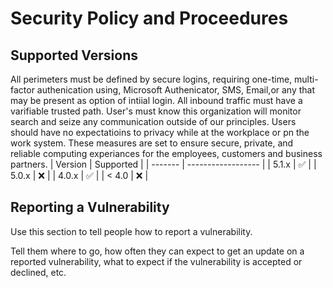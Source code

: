 # Security Policy and Proceedures

## Supported Versions

All perimeters must be defined by secure logins, requiring
one-time, multi-factor authenication using, Microsoft Authenicator, SMS, 
Email,or any that may be present as option of intiial login.
All inbound traffic must have a varifiable trusted path. User's 
must know this organization will monitor search and seize any 
communication outside of our principles. Users should have no 
expectatioins to privacy while at the workplace or pn the work 
system. These measures are set to ensure secure, private, and
reliable computing experiances for the employees, customers 
and business partners.
| Version | Supported          |
| ------- | ------------------ |
| 5.1.x   | :white_check_mark: |
| 5.0.x   | :x:                |
| 4.0.x   | :white_check_mark: |
| < 4.0   | :x:                |

## Reporting a Vulnerability

Use this section to tell people how to report a vulnerability.

Tell them where to go, how often they can expect to get an update on a
reported vulnerability, what to expect if the vulnerability is accepted or
declined, etc.
